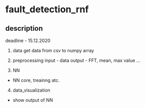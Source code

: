 # fault_detection_rnf

## description 
deadline - 15.12.2020

1) data
get data from csv to numpy array

2) preprocessing 
input - data
output - FFT, mean, max value ...

3) NN 
- NN core, treainng atc.

4) data_visualization
- show output of NN
